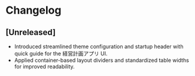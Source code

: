 # Changelog

## [Unreleased]
- Introduced streamlined theme configuration and startup header with quick guide for the 経営計画アプリ UI.
- Applied container-based layout dividers and standardized table widths for improved readability.
